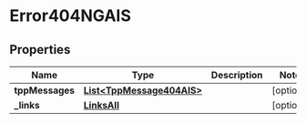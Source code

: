 # Error404NGAIS

## Properties
Name | Type | Description | Notes
------------ | ------------- | ------------- | -------------
**tppMessages** | [**List&lt;TppMessage404AIS&gt;**](TppMessage404AIS.md) |  |  [optional]
**_links** | [**LinksAll**](LinksAll.md) |  |  [optional]
